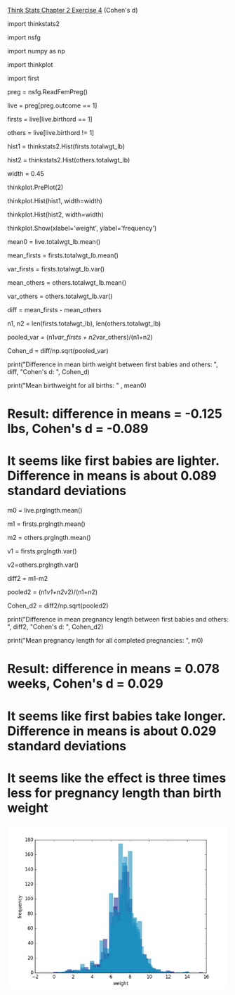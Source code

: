 [Think Stats Chapter 2 Exercise 4](http://greenteapress.com/thinkstats2/html/thinkstats2003.html#toc24) (Cohen's d)

>> 
import thinkstats2

import nsfg

import numpy as np

import thinkplot

import first

preg = nsfg.ReadFemPreg()

live = preg[preg.outcome == 1]

firsts = live[live.birthord == 1]

others = live[live.birthord != 1]

hist1 = thinkstats2.Hist(firsts.totalwgt_lb)

hist2 = thinkstats2.Hist(others.totalwgt_lb)

width = 0.45

thinkplot.PrePlot(2)

thinkplot.Hist(hist1, width=width)

thinkplot.Hist(hist2, width=width)

thinkplot.Show(xlabel='weight', ylabel='frequency')

mean0 = live.totalwgt_lb.mean()

mean_firsts = firsts.totalwgt_lb.mean()

var_firsts = firsts.totalwgt_lb.var()

mean_others = others.totalwgt_lb.mean()

var_others = others.totalwgt_lb.var()

diff = mean_firsts - mean_others

n1, n2 = len(firsts.totalwgt_lb), len(others.totalwgt_lb)

pooled_var = (n1*var_firsts + n2*var_others)/(n1+n2)

Cohen_d = diff/np.sqrt(pooled_var)

print("Difference in mean birth weight between first babies and others: ", diff, "Cohen's d: ", Cohen_d)

print("Mean birthweight for all births: " , mean0)

# Result: difference in means = -0.125 lbs, Cohen's d = -0.089

# It seems like first babies are lighter.  Difference in means is about 0.089 standard deviations

m0 = live.prglngth.mean()

m1 = firsts.prglngth.mean()

m2 = others.prglngth.mean()

v1 = firsts.prglngth.var()

v2=others.prglngth.var()

diff2 = m1-m2

pooled2 = (n1*v1+n2*v2)/(n1+n2)

Cohen_d2 = diff2/np.sqrt(pooled2)

print("Difference in mean pregnancy length between first babies and others: ", diff2, "Cohen's d: ", Cohen_d2)

print("Mean pregnancy length for all completed pregnancies: ", m0)

# Result: difference in means = 0.078 weeks, Cohen's d = 0.029

# It seems like first babies take longer.  Difference in means is about 0.029 standard deviations

# It seems like the effect is three times less for pregnancy length than birth weight

![alt text](https://github.com/unif2/dsp/blob/master/exercise1.png "Histograms for first babies and others")
